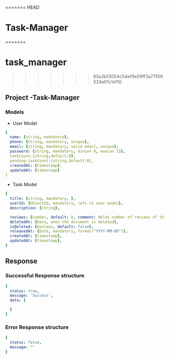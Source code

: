 <<<<<<< HEAD
# Task-Manager
=======
# task_manager
>>>>>>> 65a3b13054c54ef9e59ff3a77f06524a61c1e110
## Project -Task-Manager


### Models
- User Model
```yaml
{ 
  name: {string, mandatory},
  phone: {string, mandatory, unique},
  email: {string, mandatory, valid email, unique}, 
  password: {string, mandatory, minLen 8, maxLen 15},
  taskCount:{string,default:0},
  pending-taskCount:{string,default:0},
  createdAt: {timestamp},
  updatedAt: {timestamp}
}
```

- Task Model
```yaml
{ 
  title: {string, mandatory, },
  userId: {ObjectId, mandatory, refs to user model},
  description: {string},

  reviews: {number, default: 0, comment: Holds number of reviews of this book},
  deletedAt: {Date, when the document is deleted}, 
  isDeleted: {boolean, default: false},
  releasedAt: {Date, mandatory, format("YYYY-MM-DD")},
  createdAt: {timestamp},
  updatedAt: {timestamp},
}
```


## Response

### Successful Response structure
```yaml
{
  status: true,
  message: 'Success',
  data: {

  }
}
```
### Error Response structure
```yaml
{
  status: false,
  message: ""
}
```
